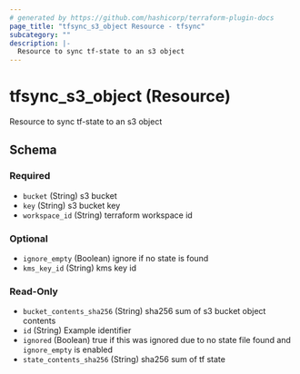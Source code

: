 ```yaml
---
# generated by https://github.com/hashicorp/terraform-plugin-docs
page_title: "tfsync_s3_object Resource - tfsync"
subcategory: ""
description: |-
  Resource to sync tf-state to an s3 object
---
```


# tfsync_s3_object (Resource)

Resource to sync tf-state to an s3 object



<!-- schema generated by tfplugindocs -->
## Schema

### Required

- `bucket` (String) s3 bucket
- `key` (String) s3 bucket key
- `workspace_id` (String) terraform workspace id

### Optional

- `ignore_empty` (Boolean) ignore if no state is found
- `kms_key_id` (String) kms key id

### Read-Only

- `bucket_contents_sha256` (String) sha256 sum of s3 bucket object contents
- `id` (String) Example identifier
- `ignored` (Boolean) true if this was ignored due to no state file found and `ignore_empty` is enabled
- `state_contents_sha256` (String) sha256 sum of tf state
